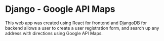 # Django - Google API Maps
This web app was created using React for frontend and DjangoDB for backend allows a user to create a user registration form, and search up any address with directions using Google API Maps.

